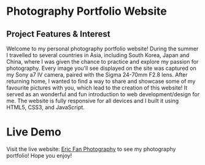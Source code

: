 # Photography Portfolio Website

## Project Features & Interest

Welcome to my personal photography portfolio website! During the summer I travelled to several countries in Asia, including South Korea, Japan and China, where I was given the chance to practice and explore my passion for photography. Every image you'll see displayed on the site was captured on my Sony a7 IV camera, paired with the Sigma 24-70mm F2.8 lens. After returning home, I wanted to find a way to share and showcase some of my favourite pictures with you, which lead to the creation of this website! It served as an wonderful and fun introduction to web development/design for me. The website is fully responsive for all devices and I built it using HTML5, CSS3, and JavaScript.

# Live Demo

Visit the live website: [Eric Fan Photography](https://ericfanphotography.netlify.app/) to see my photography portfolio! Hope you enjoy!
